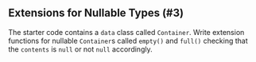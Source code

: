 ## Extensions for Nullable Types (#3)

The starter code contains a `data` class called `Container`. Write extension
functions for nullable `Container`s called `empty()` and `full()` checking
that the `contents` is `null` or not `null` accordingly.